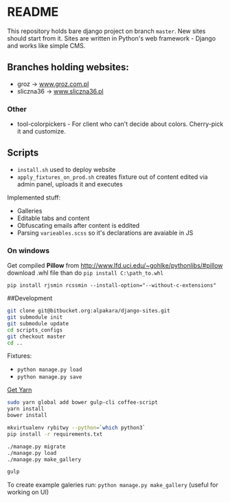 # README

This repository holds bare django project on branch `master`. New sites should start from it.
Sites are written in Python's web framework - Django and works like simple CMS.

## Branches holding websites:

- groz -> www.groz.com.pl
- sliczna36 -> www.sliczna36.pl

### Other

- tool-colorpickers - For client who can't decide about colors. Cherry-pick it and customize.

## Scripts

- `install.sh` used to deploy website
- `apply_fixtures_on_prod.sh` creates fixture out of content edited via admin panel, uploads it and executes

Implemented stuff:

- Galleries
- Editable tabs and content
- Obfuscating emails after content is eddited
- Parsing `varieables.scss` so it's declarations are avaiable in JS


### On windows
Get compiled **Pillow** from http://www.lfd.uci.edu/~gohlke/pythonlibs/#pillow
download .whl file than do `pip install C:\path_to.whl`

```
pip install rjsmin rcssmin --install-option="--without-c-extensions"
```

##Development
```bash
git clone git@bitbucket.org:alpakara/django-sites.git
git submodule init
git submodule update
cd scripts_configs
git checkout master
cd ..
```

Fixtures:
- `python manage.py load`
- `python manage.py save`


[Get Yarn](https://yarnpkg.com/en/docs/install#linux-tab)
``` bash
sudo yarn global add bower gulp-cli coffee-script
yarn install
bower install

mkvirtualenv rybitwy --python=`which python3`
pip install -r requirements.txt

./manage.py migrate
./manage.py load
./manage.py make_gallery

gulp
```

To create example galeries run: `python manage.py make_gallery` (useful for working on UI)



